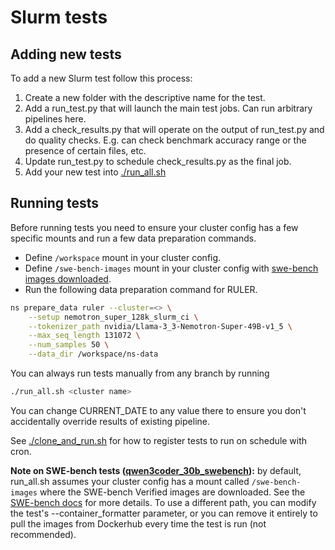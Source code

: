 # Slurm tests

## Adding new tests

To add a new Slurm test follow this process:
1. Create a new folder with the descriptive name for the test.
2. Add a run_test.py that will launch the main test jobs. Can run arbitrary pipelines here.
3. Add a check_results.py that will operate on the output of run_test.py and do quality checks. E.g. can check benchmark accuracy range or the presence of certain files, etc.
4. Update run_test.py to schedule check_results.py as the final job.
5. Add your new test into [./run_all.sh](./run_all.sh)

## Running tests

Before running tests you need to ensure your cluster config has a few specific mounts and run a few data preparation commands.

- Define `/workspace` mount in your cluster config.
- Define `/swe-bench-images` mount in your cluster config with [swe-bench images downloaded](https://nvidia.github.io/NeMo-Skills/evaluation/code/#data-preparation).
- Run the following data preparation command for RULER.

```bash
ns prepare_data ruler --cluster=<> \
    --setup nemotron_super_128k_slurm_ci \
    --tokenizer_path nvidia/Llama-3_3-Nemotron-Super-49B-v1_5 \
    --max_seq_length 131072 \
    --num_samples 50 \
    --data_dir /workspace/ns-data
```

You can always run tests manually from any branch by running

```bash
./run_all.sh <cluster name>
```

You can change CURRENT_DATE to any value there to ensure you don't
accidentally override results of existing pipeline.

See [./clone_and_run.sh](./clone_and_run.sh) for how to register tests to run on schedule with cron.

**Note on SWE-bench tests ([qwen3coder_30b_swebench](qwen3coder_30b_swebench)):** by default, run_all.sh assumes your cluster config has a mount called `/swe-bench-images` where the SWE-bench Verified images are downloaded. See the [SWE-bench docs](https://nvidia.github.io/NeMo-Skills/evaluation/code/#data-preparation) for more details. To use a different path, you can modify the test's --container_formatter parameter, or you can remove it entirely to pull the images from Dockerhub every time the test is run (not recommended).
